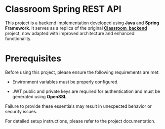 # Classroom Spring REST API

This project is a backend implementation developed using **Java** and **Spring Framework**. It serves as a replica of the original **[Classroom_backend](https://github.com/meyssamh/Classroom_backend)** project, now adapted with improved architecture and enhanced functionality.

# Prerequisites

Before using this project, please ensure the following requirements are met:

- Environment variables must be properly configured.

- JWT public and private keys are required for authentication and must be generated using **OpenSSL**.

Failure to provide these essentials may result in unexpected behavior or security issues.

For detailed setup instructions, please refer to the project documentation.